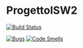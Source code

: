 # ProgettoISW2

[![Build Status](https://travis-ci.org/Lisa9601/ProgettoISW2.svg?branch=master)](https://travis-ci.org/Lisa9601/ProgettoISW2)

[![Bugs](https://sonarcloud.io/api/project_badges/measure?project=lisa9601_ProgettoISW2&metric=bugs)](https://sonarcloud.io/dashboard?id=lisa9601_ProgettoISW2)
[![Code Smells](https://sonarcloud.io/api/project_badges/measure?project=lisa9601_ProgettoISW2&metric=code_smells)](https://sonarcloud.io/dashboard?id=lisa9601_ProgettoISW2)
